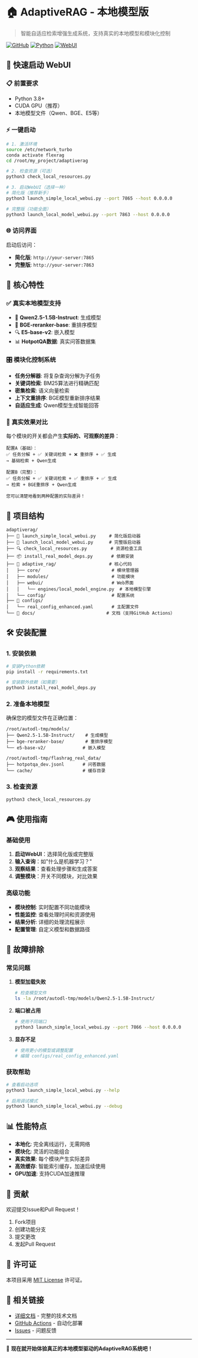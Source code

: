 # 🏠 AdaptiveRAG - 本地模型版

> 智能自适应检索增强生成系统，支持真实的本地模型和模块化控制

[![GitHub](https://img.shields.io/github/license/Rito-w/adaptiverag)](LICENSE)
[![Python](https://img.shields.io/badge/python-3.8+-blue.svg)](https://python.org)
[![WebUI](https://img.shields.io/badge/WebUI-Gradio-orange.svg)](https://gradio.app)

## 🚀 快速启动 WebUI

### 📋 前置要求

- Python 3.8+
- CUDA GPU（推荐）
- 本地模型文件（Qwen、BGE、E5等）

### ⚡ 一键启动

```bash
# 1. 激活环境
source /etc/network_turbo
conda activate flexrag
cd /root/my_project/adaptiverag

# 2. 检查资源（可选）
python3 check_local_resources.py

# 3. 启动WebUI（选择一种）
# 简化版（推荐新手）
python3 launch_simple_local_webui.py --port 7865 --host 0.0.0.0

# 完整版（功能全面）
python3 launch_local_model_webui.py --port 7863 --host 0.0.0.0
```

### 🌐 访问界面

启动后访问：
- **简化版**: `http://your-server:7865`
- **完整版**: `http://your-server:7863`

## 🎯 核心特性

### ✅ **真实本地模型支持**
- 🤖 **Qwen2.5-1.5B-Instruct**: 生成模型
- 🎯 **BGE-reranker-base**: 重排序模型
- 🔍 **E5-base-v2**: 嵌入模型
- 📊 **HotpotQA数据**: 真实问答数据集

### 🎛️ **模块化控制系统**
- **任务分解器**: 将复杂查询分解为子任务
- **关键词检索**: BM25算法进行精确匹配
- **密集检索**: 语义向量检索
- **上下文重排序**: BGE模型重新排序结果
- **自适应生成**: Qwen模型生成智能回答

### 🔄 **真实效果对比**
每个模块的开关都会产生**实际的、可观察的差异**：

```
配置A（基础）：
✅ 任务分解 + ✅ 关键词检索 + ❌ 重排序 + ✅ 生成
→ 基础检索 + Qwen生成

配置B（完整）：
✅ 任务分解 + ✅ 关键词检索 + ✅ 重排序 + ✅ 生成
→ 检索 + BGE重排序 + Qwen生成

您可以清楚地看到两种配置的实际差异！
```

## 📁 项目结构

```
adaptiverag/
├── 🚀 launch_simple_local_webui.py     # 简化版启动器
├── 🚀 launch_local_model_webui.py      # 完整版启动器
├── 🔍 check_local_resources.py         # 资源检查工具
├── 📦 install_real_model_deps.py       # 依赖安装
├── 📁 adaptive_rag/                    # 核心代码
│   ├── core/                           # 模块管理器
│   ├── modules/                        # 功能模块
│   ├── webui/                          # Web界面
│   │   └── engines/local_model_engine.py  # 本地模型引擎
│   └── config/                         # 配置系统
├── 📁 configs/
│   └── real_config_enhanced.yaml       # 主配置文件
└── 📁 docs/                           # 文档（支持GitHub Actions）
```

## 🛠️ 安装配置

### 1. 安装依赖

```bash
# 安装Python依赖
pip install -r requirements.txt

# 安装额外依赖（如需要）
python3 install_real_model_deps.py
```

### 2. 准备本地模型

确保您的模型文件在正确位置：

```
/root/autodl-tmp/models/
├── Qwen2.5-1.5B-Instruct/    # 生成模型
├── bge-reranker-base/        # 重排序模型
└── e5-base-v2/              # 嵌入模型

/root/autodl-tmp/flashrag_real_data/
├── hotpotqa_dev.jsonl       # 问答数据
└── cache/                   # 缓存目录
```

### 3. 检查资源

```bash
python3 check_local_resources.py
```

## 🎮 使用指南

### 基础使用

1. **启动WebUI**：选择简化版或完整版
2. **输入查询**：如"什么是机器学习？"
3. **观察结果**：查看处理步骤和生成答案
4. **调整模块**：开关不同模块，对比效果

### 高级功能

- **模块控制**: 实时配置不同功能模块
- **性能监控**: 查看处理时间和资源使用
- **结果分析**: 详细的处理流程展示
- **配置管理**: 自定义模型和数据路径

## 🔧 故障排除

### 常见问题

1. **模型加载失败**
   ```bash
   # 检查模型文件
   ls -la /root/autodl-tmp/models/Qwen2.5-1.5B-Instruct/
   ```

2. **端口被占用**
   ```bash
   # 使用不同端口
   python3 launch_simple_local_webui.py --port 7866 --host 0.0.0.0
   ```

3. **显存不足**
   ```bash
   # 使用更小的模型或调整配置
   # 编辑 configs/real_config_enhanced.yaml
   ```

### 获取帮助

```bash
# 查看启动选项
python3 launch_simple_local_webui.py --help

# 启用调试模式
python3 launch_simple_local_webui.py --debug
```

## 📊 性能特点

- **本地化**: 完全离线运行，无需网络
- **模块化**: 灵活的功能组合
- **真实效果**: 每个模块产生实际差异
- **高效缓存**: 智能索引缓存，加速后续使用
- **GPU加速**: 支持CUDA加速推理

## 🤝 贡献

欢迎提交Issue和Pull Request！

1. Fork项目
2. 创建功能分支
3. 提交更改
4. 发起Pull Request

## 📄 许可证

本项目采用 [MIT License](LICENSE) 许可证。

## 🔗 相关链接

- [详细文档](docs/) - 完整的技术文档
- [GitHub Actions](../../actions) - 自动化部署
- [Issues](../../issues) - 问题反馈

---

🎉 **现在就开始体验真正的本地模型驱动的AdaptiveRAG系统吧！**
